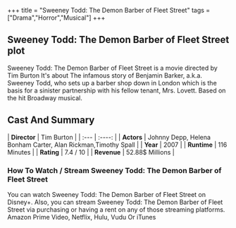 +++
title = "Sweeney Todd: The Demon Barber of Fleet Street"
tags = ["Drama","Horror","Musical"]
+++
## Sweeney Todd: The Demon Barber of Fleet Street plot
Sweeney Todd: The Demon Barber of Fleet Street is a movie directed by Tim Burton It's about The infamous story of Benjamin Barker, a.k.a. Sweeney Todd, who sets up a barber shop down in London which is the basis for a sinister partnership with his fellow tenant, Mrs. Lovett. Based on the hit Broadway musical.
## Cast And Summary
| **Director**      | Tim Burton |
    | :---        |    :----:   |
    |  **Actors** | Johnny Depp, Helena Bonham Carter, Alan Rickman,Timothy Spall |
    | **Year**   | 2007    |
    |  **Runtime** | 116 Minutes |
    |  **Rating** | 7.4 / 10 | 
    |  **Revenue** | 52.88$ Millions |
### How To Watch / Stream Sweeney Todd: The Demon Barber of Fleet Street
You can watch Sweeney Todd: The Demon Barber of Fleet Street on Disney+.
Also, you can stream Sweeney Todd: The Demon Barber of Fleet Street via purchasing or having a rent on any of those streaming platforms.
Amazon Prime Video, Netflix, Hulu, Vudu Or iTunes
